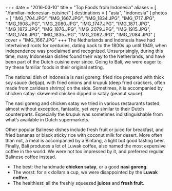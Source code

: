 +++
date    = "2016-03-10"
title   = "Top Foods from Indonesia"
aliases = [ "/familiar-indonesian-cuisine/" ]
destinations = [ "asia", "indonesia" ]
photos  = [
  "IMG_1704.JPG", "IMG_1667.JPG", "IMG_1834.JPG", "IMG_1717.JPG", "IMG_1908.JPG",
  "IMG_2080.JPG", "IMG_1747.JPG", "IMG_1871.JPG", "IMG_1872.JPG", "IMG_1876.JPG",
  "IMG_2079.JPG", "IMG_1915.JPG", "IMG_1746.JPG", "IMG_1835.JPG", "IMG_2082.JPG",
  "IMG_2084.JPG"
]
cover = "IMG_1667.JPG"
+++
The Netherlands and Indonesia have had intertwined roots for centuries, dating back to the 1800s up until 1949, when independence was proclaimed and recognized. Unsurprisingly, during this time, many Indonesian dishes found their way to the Netherlands, and have been part of the Dutch cuisine ever since. Going to Bali, we were eager to try these familiar foods in their original setting.
<!--more-->

The national dish of Indonesia is nasi goreng: fried rice prepared with thick soy sauce (ketjap), with fried onions and krupuk (deep fried crackers, often made from caridean shrimp) on the side. Sometimes, it is accompanied by chicken satay: skewered chicken dipped in satay (peanut sauce).

The nasi goreng and chicken satay we tried in various restaurants tasted, almost without exception, fantastic, yet very similar to their Dutch counterparts. Especially the krupuk was sometimes indistinguishable from what’s available in Dutch supermarkets.

Other popular Balinese dishes include fresh fruit or juice for breakfast, and fried bananas or black sticky rice with coconut milk for desert. More often than not, a meal is accompanied by a Bintang, a light but good tasting beer. Finally, Bali produces a lot of Luwak coffee, also named the most expensive coffee in the world. We were not too impressed by it, and preferred regular Balinese coffee instead.

* The best: the handmade **chicken satay**, or a good **nasi goreng**.
* The worst: for six dollars a cup, we were disappointed by the **Luwak coffee**.
* The healthiest: all the freshly squeezed **juices** and **fresh fruit**.